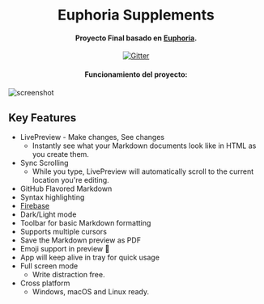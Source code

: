 
<h1 align="center">
  <br>
  Euphoria Supplements
  <br>
</h1>

<h4 align="center">Proyecto Final basado en <a href="https://euphoriapre.com/" target="_blank">Euphoria</a>.</h4>

<p align="center">
  <a href="https://badge.fury.io/js/electron-markdownify">
    <img src="https://cdn.shopify.com/s/files/1/0245/5116/1905/files/Euphoria_Pre_2.0_2f34532d-eec7-4ca9-961f-a7001373853e.png?v=1664759850"
         alt="Gitter">
  </a>

<h4 align="center">Funcionamiento del proyecto: </h4>

![screenshot](https://raw.githubusercontent.com/amitmerchant1990/electron-markdownify/master/app/img/markdownify.gif)

## Key Features

* LivePreview - Make changes, See changes
  - Instantly see what your Markdown documents look like in HTML as you create them.
* Sync Scrolling
  - While you type, LivePreview will automatically scroll to the current location you're editing.
* GitHub Flavored Markdown  
* Syntax highlighting
* [Firebase](https://firebase.google.com/?gclid=CjwKCAjws--ZBhAXEiwAv-RNL6Uu5Xvf91_rPYWKJOlUoTuBw3jEDTaQt9DWYMCsK04Px7O502Ax-BoCCKUQAvD_BwE&gclsrc=aw.ds)
* Dark/Light mode
* Toolbar for basic Markdown formatting
* Supports multiple cursors
* Save the Markdown preview as PDF
* Emoji support in preview :tada:
* App will keep alive in tray for quick usage
* Full screen mode
  - Write distraction free.
* Cross platform
  - Windows, macOS and Linux ready.
